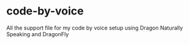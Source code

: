 code-by-voice
=============

All the support file for my code by voice setup using Dragon Naturally Speaking and DragonFly

